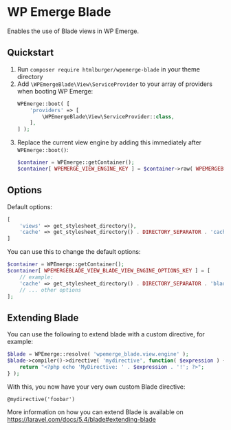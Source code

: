 # WP Emerge Blade

Enables the use of Blade views in WP Emerge.

## Quickstart

1. Run `composer require htmlburger/wpemerge-blade` in your theme directory
1. Add `\WPEmergeBlade\View\ServiceProvider` to your array of providers when booting WP Emerge:
    ```php
    WPEmerge::boot( [
        'providers' => [
            \WPEmergeBlade\View\ServiceProvider::class,
        ],
    ] );
    ```
1. Replace the current view engine by adding this immediately after `WPEmerge::boot()`:
    ```php
    $container = WPEmerge::getContainer();
    $container[ WPEMERGE_VIEW_ENGINE_KEY ] = $container->raw( WPEMERGEBLADE_VIEW_BLADE_VIEW_ENGINE_KEY );
    ```

## Options

Default options:
```php
[
    'views' => get_stylesheet_directory(),
    'cache' => get_stylesheet_directory() . DIRECTORY_SEPARATOR . 'cache' . DIRECTORY_SEPARATOR . 'blade',
]
```

You can use this to change the default options:
```php
$container = WPEmerge::getContainer();
$container[ WPEMERGEBLADE_VIEW_BLADE_VIEW_ENGINE_OPTIONS_KEY ] = [
    // example:
    'cache' => get_stylesheet_directory() . DIRECTORY_SEPARATOR . 'blade-cache',
    // ... other options
];
```

## Extending Blade

You can use the following to extend blade with a custom directive, for example:
```php
$blade = WPEmerge::resolve( 'wpemerge_blade.view.engine' );
$blade->compiler()->directive( 'mydirective', function( $expression ) {
    return "<?php echo 'MyDirective: ' . $expression . '!'; ?>";
} );
```
With this, you now have your very own custom Blade directive:
```blade
@mydirective('foobar')
```

More information on how you can extend Blade is available on https://laravel.com/docs/5.4/blade#extending-blade
